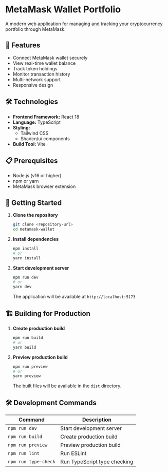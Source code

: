 # MetaMask Wallet Portfolio

A modern web application for managing and tracking your cryptocurrency portfolio through MetaMask.

## 🚀 Features

- Connect MetaMask wallet securely
- View real-time wallet balance
- Track token holdings
- Monitor transaction history
- Multi-network support
- Responsive design

## 🛠️ Technologies

- **Frontend Framework:** React 18
- **Language:** TypeScript
- **Styling:** 
  - Tailwind CSS
  - Shadcn/ui components
- **Build Tool:** Vite

## 📋 Prerequisites

- Node.js (v16 or higher)
- npm or yarn
- MetaMask browser extension

## 🚀 Getting Started

1. **Clone the repository**
   ```bash
   git clone <repository-url>
   cd metamask-wallet
   ```

2. **Install dependencies**
   ```bash
   npm install
   # or
   yarn install
   ```

3. **Start development server**
   ```bash
   npm run dev
   # or
   yarn dev
   ```

   The application will be available at `http://localhost:5173`

## 🏗️ Building for Production

1. **Create production build**
   ```bash
   npm run build
   # or
   yarn build
   ```

2. **Preview production build**
   ```bash
   npm run preview
   # or
   yarn preview
   ```

   The built files will be available in the `dist` directory.

## 🛠️ Development Commands

| Command | Description |
|---------|-------------|
| `npm run dev` | Start development server |
| `npm run build` | Create production build |
| `npm run preview` | Preview production build |
| `npm run lint` | Run ESLint |
| `npm run type-check` | Run TypeScript type checking |

